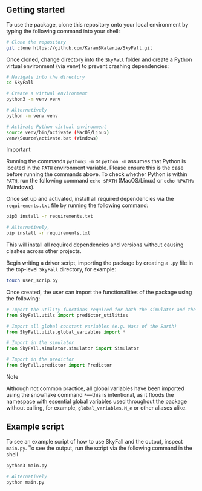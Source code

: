 
## Getting started

To use the package, clone this repository onto your local environment by typing the following command into your shell:

```bash
# Clone the repository
git clone https://github.com/KaranBKataria/SkyFall.git
```

Once cloned, change directory into the `SkyFall` folder and create a Python virtual environment (via venv) to prevent crashing dependencies:

```bash
# Navigate into the directory
cd SkyFall

# Create a virtual environment
python3 -m venv venv

# Alternatively
python -m venv venv

# Activate Python virtual environment
source venv/bin/activate (MacOS/Linux)
venv\Source\activate.bat (Windows)
```

> [!IMPORTANT]  
Running the commands `python3 -m` or `python -m` assumes that Python is located in the `PATH` environment variable. Please ensure this is the case before running the commands above. To check whether Python is within `PATH`, run the following command `echo $PATH` (MacOS/Linux) or `echo %PATH%` (Windows).

Once set up and activated, install all required dependencies via the `requirements.txt` file by running the following command:

```bash
pip3 install -r requirements.txt

# Alternatively,
pip install -r requirements.txt
```

This will install all required dependencies and versions without causing clashes across other projects.

Begin writing a driver script, importing the package by creating a `.py` file in the top-level `SkyFall` directory, for example:

```bash
touch user_scrip.py
```

Once created, the user can import the functionalities of the package using the following:

```python
# Import the utility functions required for both the simulator and the predictor
from SkyFall.utils import predictor_utilities

# Import all global constant variables (e.g. Mass of the Earth)
from SkyFall.utils.global_variables import *

# Import in the simulator
from SkyFall.simulator.simulator import Simulator

# Import in the predictor
from SkyFall.predictor import Predictor
```

>[!NOTE]
Although not common practice, all global variables have been imported using the snowflake command `*`—this is intentional, as it floods the namespace with essential global variables used throughout the package without calling, for example, `global_variables.M_e` or other aliases alike.

## Example script

To see an example script of how to use SkyFall and the output, inspect `main.py`. To see the output, run the script via the following command in the shell

```bash
python3 main.py

# Alternatively
python main.py
```
